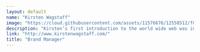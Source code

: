 ```yaml
---
layout: default
name: "Kirsten Wagstaff"
image: "https://cloud.githubusercontent.com/assets/11576676/12558512/f828da38-c35d-11e5-9d47-8e7220dd9a66.png"
description: "Kirsten’s first introduction to the world wide web was in 1999 when the internet made sounds resembling a telephone in a blender."
link: "http://www.kirstenwagstaff.com/"
title: "Brand Manager"
---
```


